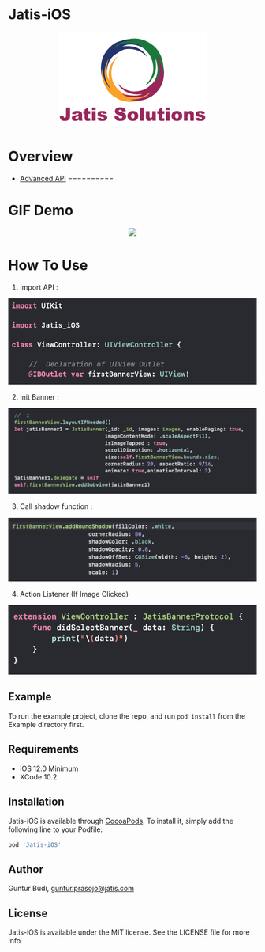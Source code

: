 # Jatis-iOS
<p align="center">
  <img src ="https://github.com/gunturprasojo/Jatis-iOS/blob/master/Example/Jatis-iOS/Images.xcassets/jatis.imageset/lgJatis%403x.png" />
</p>

Overview
==========
* [Advanced API](https://github.com/gunturprasojo/Jatis-iOS/blob/master/Example/Jatis-iOS/ViewController.swift)
==========

GIF Demo
==========
<p align="center">
  <img src ="https://github.com/gunturprasojo/Jatis-iOS/blob/master/Example/Jatis-iOS/initialView.gif" />
</p>


How To Use
==========
1. Import API :
<p align="center">
  <img src ="https://github.com/gunturprasojo/Jatis-iOS/blob/master/Example/Jatis-iOS/1.%20Import.png" />
</p>

2. Init Banner : 
<p align="center">
  <img src ="https://github.com/gunturprasojo/Jatis-iOS/blob/master/Example/Jatis-iOS/2.%20AddJatisBanner.png" />
</p>

3. Call shadow function : 
<p align="center">
  <img src ="https://github.com/gunturprasojo/Jatis-iOS/blob/master/Example/Jatis-iOS/3.%20AddJatisShadow.png" />
</p>

4. Action Listener (If Image Clicked)
<p align="center">
  <img src ="https://github.com/gunturprasojo/Jatis-iOS/blob/master/Example/Jatis-iOS/4.%20Receiver.png" />
</p>


## Example
To run the example project, clone the repo, and run `pod install` from the Example directory first.

## Requirements
* iOS 12.0 Minimum
* XCode 10.2

## Installation

Jatis-iOS is available through [CocoaPods](https://cocoapods.org). To install
it, simply add the following line to your Podfile:

```ruby
pod 'Jatis-iOS'
```

## Author

Guntur Budi, guntur.prasojo@jatis.com

## License

Jatis-iOS is available under the MIT license. See the LICENSE file for more info.
